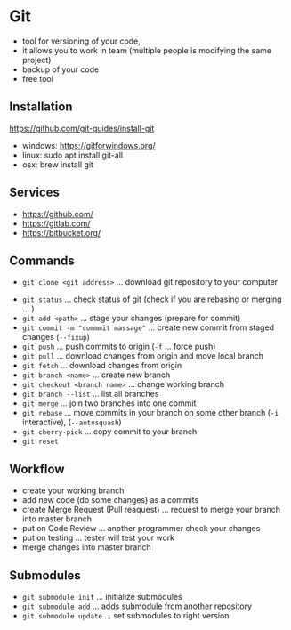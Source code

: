 # Git

-   tool for versioning of your code,
-   it allows you to work in team (multiple people is modifying the same project)
-   backup of your code
-   free tool

## Installation

https://github.com/git-guides/install-git

-   windows: https://gitforwindows.org/
-   linux: sudo apt install git-all
-   osx: brew install git

## Services

-   https://github.com/
-   https://gitlab.com/
-   https://bitbucket.org/

##

## Commands

-   `git clone <git address>` ... download git repository to your computer

*   `git status` ... check status of git (check if you are rebasing or merging ... )
*   `git add <path>` ... stage your changes (prepare for commit)
*   `git commit -m "commmit massage"` ... create new commit from staged changes (`--fixup`)
*   `git push` ... push commits to origin (`-f` ... force push)
*   `git pull` ... download changes from origin and move local branch
*   `git fetch` ... download changes from origin
*   `git branch <name>` ... create new branch
*   `git checkout <branch name>` ... change working branch
*   `git branch --list` ... list all branches
*   `git merge` ... join two branches into one commit
*   `git rebase` ... move commits in your branch on some other branch (`-i` interactive), (`--autosquash`)
*   `git cherry-pick` ... copy commit to your branch
*   `git reset`

## Workflow

-   create your working branch
-   add new code (do some changes) as a commits
-   create Merge Request (Pull reaquest) ... request to merge your branch into master branch
-   put on Code Review ... another programmer check your changes
-   put on testing ... tester will test your work
-   merge changes into master branch

## Submodules

-   `git submodule init` ... initialize submodules
-   `git submodule add` ... adds submodule from another repository
-   `git submodule update` ... set submodules to right version
